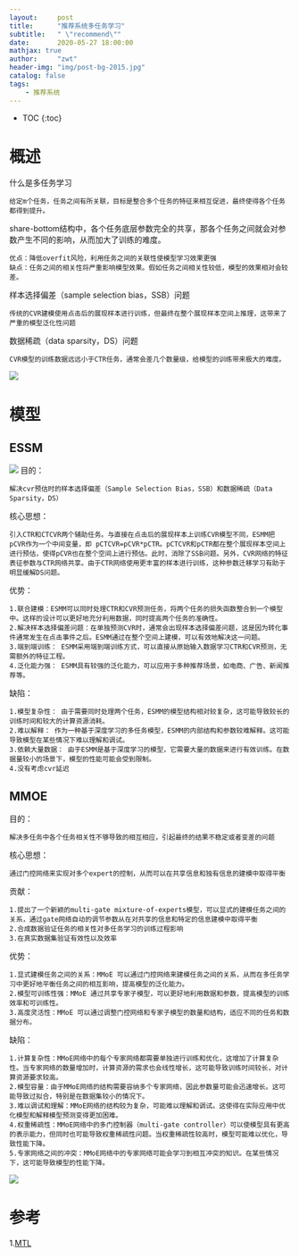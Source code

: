 ```yaml
---
layout:     post
title:      "推荐系统多任务学习"
subtitle:   " \"recommend\""
date:       2020-05-27 18:00:00
mathjax: true
author:     "zwt"
header-img: "img/post-bg-2015.jpg"
catalog: false
tags:
    - 推荐系统
---
```

* TOC
{:toc}
# 概述
什么是多任务学习
```
给定m个任务，任务之间有所关联，目标是整合多个任务的特征来相互促进，最终使得各个任务都得到提升。
```

share-bottom结构中，各个任务底层参数完全的共享，那各个任务之间就会对参数产生不同的影响，从而加大了训练的难度。
```
优点：降低overfit风险，利用任务之间的关联性使模型学习效果更强
缺点：任务之间的相关性将严重影响模型效果。假如任务之间相关性较低，模型的效果相对会较差。
```
样本选择偏差（sample selection bias，SSB）问题
```
传统的CVR建模使用点击后的展现样本进行训练，但最终在整个展现样本空间上推理，这带来了严重的模型泛化性问题
```
数据稀疏（data sparsity，DS）问题
```
CVR模型的训练数据远远小于CTR任务，通常会差几个数量级，给模型的训练带来极大的难度。
```
![](https://zwt0204.github.io//img//搜索推荐/ssb.png)
# 模型
## ESSM
![](https://zwt0204.github.io//img//搜索推荐/essm.jpg)
目的：
```
解决cvr预估时的样本选择偏差（Sample Selection Bias，SSB）和数据稀疏（Data Sparsity，DS）
```
核心思想：
```
引入CTR和CTCVR两个辅助任务。与直接在点击后的展现样本上训练CVR模型不同，ESMM把 pCVR作为一个中间变量，即 pCTCVR=pCVR*pCTR。pCTCVR和pCTR都在整个展现样本空间上进行预估，使得pCVR也在整个空间上进行预估。此时，消除了SSB问题。另外，CVR网络的特征表征参数与CTR网络共享。由于CTR网络使用更丰富的样本进行训练，这种参数迁移学习有助于明显缓解DS问题。
```
优势：
```
1.联合建模：ESMM可以同时处理CTR和CVR预测任务，将两个任务的损失函数整合到一个模型中。这样的设计可以更好地充分利用数据，同时提高两个任务的准确性。
2.解决样本选择偏差问题：在单独预测CVR时，通常会出现样本选择偏差问题，这是因为转化事件通常发生在点击事件之后。ESMM通过在整个空间上建模，可以有效地解决这一问题。
3.端到端训练： ESMM采用端到端训练方式，可以直接从原始输入数据学习CTR和CVR预测，无需额外的特征工程。
4.泛化能力强： ESMM具有较强的泛化能力，可以应用于多种推荐场景，如电商、广告、新闻推荐等。
```
缺陷：
```
1.模型复杂性： 由于需要同时处理两个任务，ESMM的模型结构相对较复杂，这可能导致较长的训练时间和较大的计算资源消耗。
2.难以解释： 作为一种基于深度学习的多任务模型，ESMM的内部结构和参数较难解释。这可能导致模型在某些情况下难以理解和调试。
3.依赖大量数据： 由于ESMM是基于深度学习的模型，它需要大量的数据来进行有效训练。在数据量较小的场景下，模型的性能可能会受到限制。
4.没有考虑cvr延迟
```

## MMOE
目的：
```
解决多任务中各个任务相关性不够导致的相互相应，引起最终的结果不稳定或者变差的问题
```
核心思想：
```
通过门控网络来实现对多个expert的控制，从而可以在共享信息和独有信息的建模中取得平衡
```
贡献：
```
1.提出了一个新颖的multi-gate mixture-of-experts模型，可以显式的建模任务之间的关系，通过gate网络自动的调节参数从在对共享的信息和特定的信息建模中取得平衡
2.合成数据验证任务的相关性对多任务学习的训练过程影响
3.在真实数据集验证有效性以及效率
```
优势：
```
1.显式建模任务之间的关系：MMoE 可以通过门控网络来建模任务之间的关系，从而在多任务学习中更好地平衡任务之间的相互影响，提高模型的泛化能力。
2.模型可训练性强：MMoE 通过共享专家子模型，可以更好地利用数据和参数，提高模型的训练效率和可训练性。
3.高度灵活性：MMoE 可以通过调整门控网络和专家子模型的数量和结构，适应不同的任务和数据分布。
```
缺陷：
```
1.计算复杂性：MMoE网络中的每个专家网络都需要单独进行训练和优化，这增加了计算复杂性。当专家网络的数量增加时，计算资源的需求也会线性增长，这可能导致训练时间较长，对计算资源要求较高。
2.模型容量：由于MMoE网络的结构需要容纳多个专家网络，因此参数量可能会迅速增长。这可能导致过拟合，特别是在数据集较小的情况下。
3.难以调试和理解：MMoE网络的结构较为复杂，可能难以理解和调试。这使得在实际应用中优化模型和解释模型预测变得更加困难。
4.权重稀疏性：MMoE网络中的多门控制器（multi-gate controller）可以使模型具有更高的表示能力，但同时也可能导致权重稀疏性问题。当权重稀疏性较高时，模型可能难以优化，导致性能下降。
5.专家网络之间的冲突：MMoE网络中的专家网络可能会学习到相互冲突的知识。在某些情况下，这可能导致模型的性能下降。
```
![](https://zwt0204.github.io//img//搜索推荐/mmoe.jpg)

# 参考
1.[MTL](https://mp.weixin.qq.com/s/VtCOMbAJDOKOYz3L1q-0Ow)